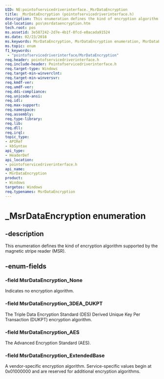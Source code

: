 ```yaml
---
UID: NE:pointofservicedriverinterface._MsrDataEncryption
title: _MsrDataEncryption (pointofservicedriverinterface.h)
description: This enumeration defines the kind of encryption algorithm supported by the magnetic stripe reader (MSR).
old-location: pos\msrdataencryption.htm
tech.root: pos
ms.assetid: 3e587242-2d7e-4b1f-8fcd-e0acada91524
ms.date: 02/23/2018
ms.keywords: MsrDataEncryption, MsrDataEncryption enumeration, MsrDataEncryption_3DEA_DUKPT, MsrDataEncryption_AES, MsrDataEncryption_ExtendedBase, MsrDataEncryption_None, _MsrDataEncryption, pointofservicedriverinterface/MsrDataEncryption, pointofservicedriverinterface/MsrDataEncryption_3DEA_DUKPT, pointofservicedriverinterface/MsrDataEncryption_AES, pointofservicedriverinterface/MsrDataEncryption_ExtendedBase, pointofservicedriverinterface/MsrDataEncryption_None, pos.msrdataencryption
ms.topic: enum
f1_keywords:
 - "pointofservicedriverinterface/MsrDataEncryption"
req.header: pointofservicedriverinterface.h
req.include-header: Pointofservicedriverinterface.h
req.target-type: Windows
req.target-min-winverclnt: 
req.target-min-winversvr: 
req.kmdf-ver: 
req.umdf-ver: 
req.ddi-compliance: 
req.unicode-ansi: 
req.idl: 
req.max-support: 
req.namespace: 
req.assembly: 
req.type-library: 
req.lib: 
req.dll: 
req.irql: 
topic_type:
- APIRef
- kbSyntax
api_type:
- HeaderDef
api_location:
- pointofservicedriverinterface.h
api_name:
- MsrDataEncryption
product:
- Windows
targetos: Windows
req.typenames: MsrDataEncryption
---
```


# _MsrDataEncryption enumeration


## -description


This enumeration defines the kind of encryption algorithm supported by the magnetic stripe reader (MSR).


## -enum-fields




### -field MsrDataEncryption_None

Indicates no encryption algorithm.


### -field MsrDataEncryption_3DEA_DUKPT

The Triple Data Encryption Standard (DES) Derived Unique Key Per Transaction (DUKPT) encryption algorithm.


### -field MsrDataEncryption_AES

The Advanced Encryption Standard (AES).


### -field MsrDataEncryption_ExtendedBase

A vendor-specific encryption algorithm. Service-specific values begin at 0x01000000 and are reserved for additional encryption algorithms.

